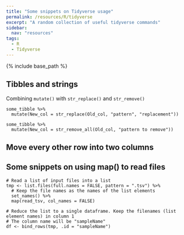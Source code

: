```yaml
---
title: "Some snippets on Tidyverse usage"
permalink: /resources/R/tidyverse
excerpt: "A random collection of useful tidyverse commands"
sidebar:
  nav: "resources"
tags:
  - R
  - Tidyverse
---
```


{% include base_path %}

## Tibbles and strings

Combining `mutate()` with `str_replace()` and `str_remove()`

```
some_tibble %>%
  mutate(New_col = str_replace(Old_col, "pattern", "replacement"))
```

```
some_tibble %>%
  mutate(New_col = str_remove_all(Old_col, "pattern to remove"))
```

## Move every other row into two columns
<script src="https://gist.github.com/jonbra/f8936352bb21717e02ef4dbf9e486920.js"></script>

## Some snippets on using map() to read files  

```
# Read a list of input files into a list
tmp <- list.files(full.names = FALSE, pattern = ".tsv") %>%
  # Keep the file names as the names of the list elements
  set_names() %>% 
  map(read_tsv, col_names = FALSE)

# Reduce the list to a single dataframe. Keep the filenames (list element names) in column 1
# The column name will be "sampleName"
df <- bind_rows(tmp, .id = "sampleName")
```
